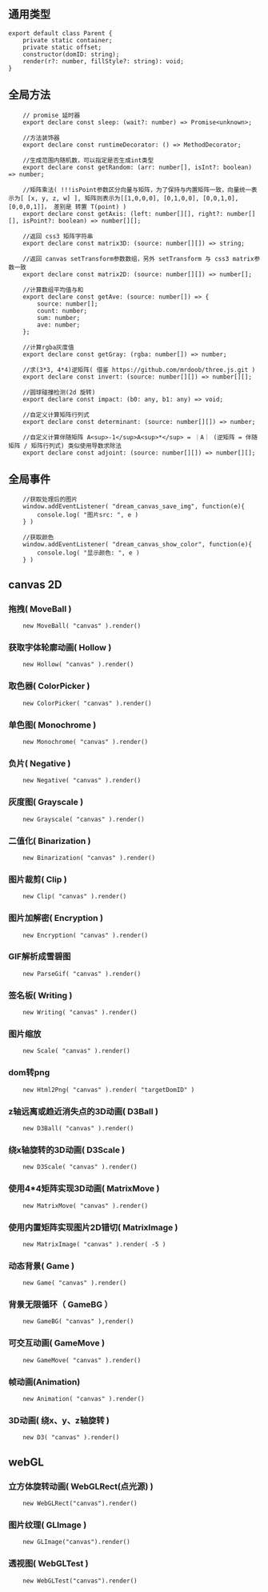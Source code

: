 ## 通用类型

```
export default class Parent {
    private static container;
    private static offset;
    constructor(domID: string);
    render(r?: number, fillStyle?: string): void;
}
```

## 全局方法
```
    // promise 延时器
    export declare const sleep: (wait?: number) => Promise<unknown>;
    
    //方法装饰器
    export declare const runtimeDecorator: () => MethodDecorator;

    //生成范围内随机数，可以指定是否生成int类型
    export declare const getRandom: (arr: number[], isInt?: boolean) => number;

    //矩阵乘法( !!!isPoint参数区分向量与矩阵，为了保持与内置矩阵一致，向量统一表示为[ [x, y, z, w] ], 矩阵则表示为[[1,0,0,0], [0,1,0,0], [0,0,1,0], [0,0,0,1]]， 差别是 转置 T(point) )
    export declare const getAxis: (left: number[][], right?: number[][], isPoint?: boolean) => number[][];
    
    //返回 css3 矩阵字符串 
    export declare const matrix3D: (source: number[][]) => string;

    //返回 canvas setTransform参数数组，另外 setTransform 与 css3 matrix参数一致
    export declare const matrix2D: (source: number[][]) => number[];

    //计算数组平均值与和
    export declare const getAve: (source: number[]) => {
        source: number[];
        count: number;
        sum: number;
        ave: number;
    };

    //计算rgba灰度值
    export declare const getGray: (rgba: number[]) => number;

    //求(3*3, 4*4)逆矩阵( 借鉴 https://github.com/mrdoob/three.js.git )
    export declare const invert: (source: number[][]) => number[][];

    //圆球碰撞检测(2d 旋转)
    export declare const impact: (b0: any, b1: any) => void;

    //自定义计算矩阵行列式
    export declare const determinant: (source: number[][]) => number;
    
    //自定义计算伴随矩阵 A<sup>-1</sup>A<sup>*</sup> = ｜A｜ (逆矩阵 = 伴随矩阵 / 矩阵行列式) 类似使用导数求除法
    export declare const adjoint: (source: number[][]) => number[][];
```


## 全局事件
```
    //获取处理后的图片
    window.addEventListener( "dream_canvas_save_img", function(e){
        console.log( "图片src: ", e )
    } )

    //获取颜色
    window.addEventListener( "dream_canvas_show_color", function(e){
        console.log( "显示颜色: ", e )
    } )
```

## canvas 2D

### 拖拽( MoveBall )

```
    new MoveBall( "canvas" ).render()
```

### 获取字体轮廓动画( Hollow )

```
    new Hollow( "canvas" ).render()
```

### 取色器( ColorPicker )

```
    new ColorPicker( "canvas" ).render()
```

### 单色图( Monochrome )
```
    new Monochrome( "canvas" ).render()
```

### 负片( Negative )
```
    new Negative( "canvas" ).render()
```

### 灰度图( Grayscale )
```
    new Grayscale( "canvas" ).render()
```

### 二值化( Binarization )
```
    new Binarization( "canvas" ).render()
```

### 图片裁剪( Clip )
```
    new Clip( "canvas" ).render()
```

### 图片加解密( Encryption )
```
    new Encryption( "canvas" ).render()
```

### GIF解析成雪碧图
```
    new ParseGif( "canvas" ).render()
```

### 签名板( Writing )
```
    new Writing( "canvas" ).render()
```

### 图片缩放
```
    new Scale( "canvas" ).render()
```

### dom转png
```
    new Html2Png( "canvas" ).render( "targetDomID" )
```

### z轴远离或趋近消失点的3D动画( D3Ball )
```
    new D3Ball( "canvas" ).render()
```

### 绕x轴旋转的3D动画( D3Scale )
```
    new D3Scale( "canvas" ).render()
```

### 使用4*4矩阵实现3D动画( MatrixMove )
```
    new MatrixMove( "canvas" ).render()
```

### 使用内置矩阵实现图片2D错切( MatrixImage )
```
    new MatrixImage( "canvas" ).render( -5 )
```

### 动态背景( Game )
```
    new Game( "canvas" ).render()
```

### 背景无限循环（ GameBG ）
```
    new GameBG( "canvas" ),render()
```


### 可交互动画( GameMove )
```
    new GameMove( "canvas" ).render()
```

### 帧动画(Animation)
```
    new Animation( "canvas" ).render()
```

### 3D动画( 绕x、y、z轴旋转 )
```
    new D3( "canvas" ).render()
```

## webGL

### 立方体旋转动画( WebGLRect(点光源) )
```
    new WebGLRect("canvas").render()
```

### 图片纹理( GLImage )
```
    new GLImage("canvas").render()
```


### 透视图( WebGLTest )
```
    new WebGLTest("canvas").render()
```





